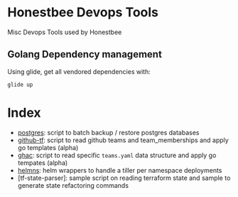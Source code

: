 # Honestbee Devops Tools

Misc Devops Tools used by Honestbee

## Golang Dependency management

Using glide, get all vendored dependencies with:

```
glide up
```

# Index

- [postgres](postgres/): script to batch backup / restore postgres databases
- [github-tf](github-tf/): script to read github teams and team_memberships and apply go templates (alpha)
- [ghac](ghac/): script to read specific `teams.yaml` data structure and apply go tempates (alpha)
- [helmns](helmns/): helm wrappers to handle a tiller per namespace deployments
- [tf-state-parser]: sample script on reading terraform state and sample to generate state refactoring commands
